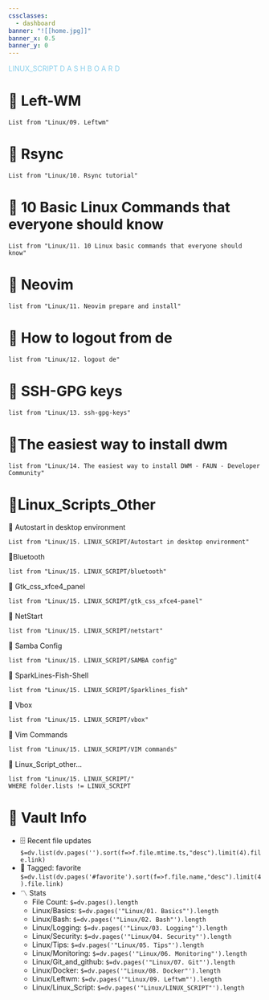 ```yaml
---
cssclasses:
  - dashboard
banner: "![[home.jpg]]"
banner_x: 0.5
banner_y: 0
---
```

<div class="title" style="color:SkyBlue">LINUX_SCRIPT D A S H B O A R D</div>

# 🐧 Left-WM
```dataview
List from "Linux/09. Leftwm"
```
# 🐧 Rsync
```dataview
List from "Linux/10. Rsync tutorial"
```
# 🐧 10 Basic Linux Commands that everyone should know
```dataview
List from "Linux/11. 10 Linux basic commands that everyone should know"
```

# 🐧 Neovim
```dataview
list from "Linux/11. Neovim prepare and install"
```

# 🐧 How to logout from de
```dataview
list from "Linux/12. logout de"
```
# 🐧 SSH-GPG keys
```dataview
list from "Linux/13. ssh-gpg-keys"
```

# 🐧The easiest way to install dwm
```dataview
list from "Linux/14. The easiest way to install DWM - FAUN - Developer Community"
```

# 🐧Linux_Scripts_Other
🔹 Autostart in desktop environment
```dataview
List from "Linux/15. LINUX_SCRIPT/Autostart in desktop environment"
```

🔹Bluetooth
```dataview
list from "Linux/15. LINUX_SCRIPT/bluetooth"
```

🔹 Gtk_css_xfce4_panel
```dataview
list from "Linux/15. LINUX_SCRIPT/gtk_css_xfce4-panel"
```

🔹 NetStart
```dataview
list from "Linux/15. LINUX_SCRIPT/netstart"
```

🔹 Samba Config
```dataview
list from "Linux/15. LINUX_SCRIPT/SAMBA config"
```

🔹 SparkLines-Fish-Shell
```dataview
list from "Linux/15. LINUX_SCRIPT/Sparklines_fish"
```

🔹 Vbox
```dataview
list from "Linux/15. LINUX_SCRIPT/vbox"
```

🔹 Vim Commands
```dataview
list from "Linux/15. LINUX_SCRIPT/VIM commands"
```

🔹 Linux_Script_other...
```dataview
list from "Linux/15. LINUX_SCRIPT/"
WHERE folder.lists != LINUX_SCRIPT
```
# 🐧 Vault Info
- 🗄️ Recent file updates
 `$=dv.list(dv.pages('').sort(f=>f.file.mtime.ts,"desc").limit(4).file.link)`
- 🔖 Tagged:  favorite 
 `$=dv.list(dv.pages('#favorite').sort(f=>f.file.name,"desc").limit(4).file.link)`
- 〽️ Stats
	-  File Count: `$=dv.pages().length`
	-  Linux/Basics: `$=dv.pages('"Linux/01. Basics"').length`
	- Linux/Bash: `$=dv.pages('"Linux/02. Bash"').length`
	- Linux/Logging: `$=dv.pages('"Linux/03. Logging"').length`
	- Linux/Security: `$=dv.pages('"Linux/04. Security"').length`
	- Linux/Tips: `$=dv.pages('"Linux/05. Tips"').length`
	- Linux/Monitoring: `$=dv.pages('"Linux/06. Monitoring"').length`
	- Linux/Git_and_github: `$=dv.pages('"Linux/07. Git"').length`
	- Linux/Docker: `$=dv.pages('"Linux/08. Docker"').length`
	- Linux/Leftwm: `$=dv.pages('"Linux/09. Leftwm"').length`
	- Linux/Linux_Script: `$=dv.pages('"Linux/LINUX_SCRIPT"').length`
